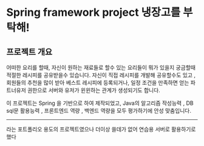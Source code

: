 Spring framework project 냉장고를 부탁해!
========================
프로젝트 개요
--------------
어떠한 요리를 할때, 자신이 원하는 재료들로 할수 있는 요리들이 뭐가 있을지 궁금할때 적절한 레시피를 공유받을수 있습니다.
자신이 직접 레시피를 개발해 공유할수도 있고 , 회원들의 추천을 많이 받아 베스트 레시피에 등록되거나, 일정 조건을 만족하면 얻는 파트너유저 권한으로
서버와 유저가 윈윈하는 관계가 생성되기도 합니다.

이 프로젝트는 Spring 을 기반으로 하여 제작되었고, Java의 알고리즘 작성능력 , DB sql문 활용능력 , 프론트엔드 역량 , 백엔드 역량을 모두 평가하기에
안성 맞춤입니다.

---------------------------
라는 포트폴리오 용도의 프로젝트였으나 더이상 쓸데가 없어 연습용 서버로 활용하기로 했다
